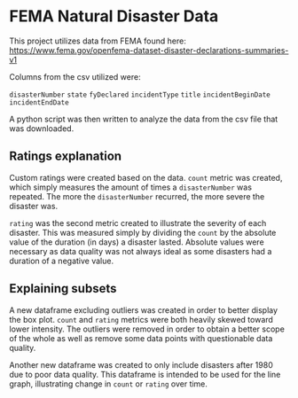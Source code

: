 # FEMA Natural Disaster Data

This project utilizes data from FEMA found here: https://www.fema.gov/openfema-dataset-disaster-declarations-summaries-v1

Columns from the csv utilized were:

`disasterNumber` `state` `fyDeclared` `incidentType` `title` `incidentBeginDate` `incidentEndDate`

A python script was then written to analyze the data from the csv file that was downloaded. 

## Ratings explanation
Custom ratings were created based on the data. `count` metric was created, which simply measures the amount of times a `disasterNumber` was repeated. The more the `disasterNumber` recurred, the more severe the disaster was. 

`rating` was the second metric created to illustrate the severity of each disaster. This was measured simply by dividing the `count` by the absolute value of the duration (in days) a disaster lasted. Absolute values were necessary as data quality was not always ideal as some disasters had a duration of a negative value.

## Explaining subsets
A new dataframe excluding outliers was created in order to better display the box plot. `count` and `rating` metrics were both heavily skewed toward lower intensity. The outliers were removed in order to obtain a better scope of the whole as well as remove some data points with questionable data quality.

Another new dataframe was created to only include disasters after 1980 due to poor data quality. This dataframe is intended to be used for the line graph, illustrating change in `count` or `rating` over time.
